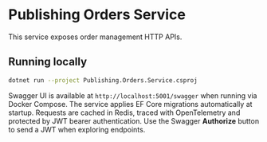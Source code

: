 # Publishing Orders Service

This service exposes order management HTTP APIs.

## Running locally

```bash
dotnet run --project Publishing.Orders.Service.csproj
```

Swagger UI is available at `http://localhost:5001/swagger` when running via Docker Compose.
The service applies EF Core migrations automatically at startup. Requests are cached in Redis, traced with OpenTelemetry and protected by JWT bearer authentication. Use the Swagger **Authorize** button to send a JWT when exploring endpoints.
